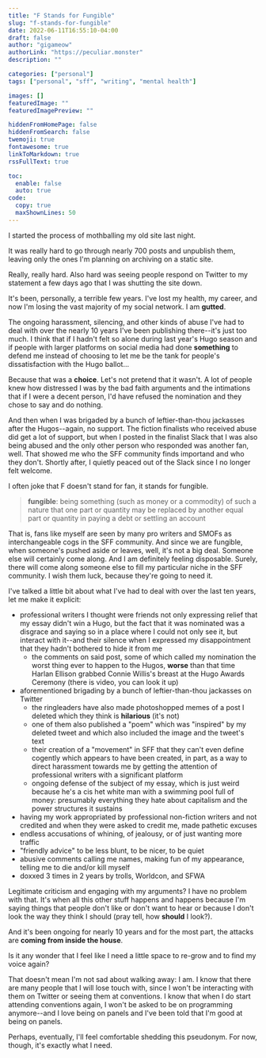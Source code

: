 ```yaml
---
title: "F Stands for Fungible"
slug: "f-stands-for-fungible"
date: 2022-06-11T16:55:10-04:00
draft: false
author: "gigameow"
authorLink: "https://peculiar.monster"
description: ""

categories: ["personal"]
tags: ["personal", "sff", "writing", "mental health"]

images: []
featuredImage: ""
featuredImagePreview: ""

hiddenFromHomePage: false
hiddenFromSearch: false
twemoji: true
fontawesome: true
linkToMarkdown: true
rssFullText: true

toc:
  enable: false
  auto: true
code:
  copy: true
  maxShownLines: 50
---
```

I started the process of mothballing my old site last night.
<!--more-->
It was really hard to go through nearly 700 posts and unpublish them, leaving only the ones I'm planning on archiving on a static site. 

Really, really hard. Also hard was seeing people respond on Twitter to my statement a few days ago that I was shutting the site down. 

It's been, personally, a terrible few years. I've lost my health, my career, and now I'm losing the vast majority of my social network. I am __gutted__.

The ongoing harassment, silencing, and other kinds of abuse I've had to deal with over the nearly 10 years I've been publishing there--it's just too much. I think that if I hadn't felt so alone during last year's Hugo season and if people with larger platforms on social media had done __something__ to defend me instead of choosing to let me be the tank for people's dissatisfaction with the Hugo ballot...

Because that was a __choice__. Let's not pretend that it wasn't. A lot of people knew how distressed I was by the bad faith arguments and the intimations that if I were a decent person, I'd have refused the nomination and they chose to say and do nothing. 

And then when I was brigaded by a bunch of leftier-than-thou jackasses after the Hugos--again, no support. The fiction finalists who received abuse did get a lot of support, but when I posted in the finalist Slack that I was also being abused and the only other person who responded was another fan, well. That showed me who the SFF community finds importand and who they don't. Shortly after, I quietly peaced out of the Slack since I no longer felt welcome.

I often joke that F doesn't stand for fan, it stands for fungible.

> __fungible__: being something (such as money or a commodity) of such a nature that one part or quantity may be replaced by another equal part or quantity in paying a debt or settling an account

That is, fans like myself are seen by many pro writers and SMOFs as interchangeable cogs in the SFF community. And since we are fungible, when someone's pushed aside or leaves, well, it's not a big deal. Someone else will certainly come along. And I am definitely feeling disposable. Surely, there will come along someone else to fill my particular niche in the SFF community. I wish them luck, because they're going to need it.

I've talked a little bit about what I've had to deal with over the last ten years, let me make it explicit:

- professional writers I thought were friends not only expressing relief that my essay didn't win a Hugo, but the fact that it was nominated was a disgrace and saying so in a place where I could not only see it, but interact with it--and their silence when I expressed my disappointment that they hadn't bothered to hide it from me
  - the comments on said post, some of which called my nomination the worst thing ever to happen to the Hugos, __worse__ than that time Harlan Ellison grabbed Connie Willis's breast at the Hugo Awards Ceremony (there is video, you can look it up)
- aforementioned brigading by a bunch of leftier-than-thou jackasses on Twitter
  - the ringleaders have also made photoshopped memes of a post I deleted which they think is __hilarious__ (it's not)
  - one of them also published a "poem" which was "inspired" by my deleted tweet and which also included the image and the tweet's text
  - their creation of a "movement" in SFF that they can't even define cogently which appears to have been created, in part, as a way to direct harassment towards me by getting the attention of professional writers with a significant platform
  - ongoing defense of the subject of my essay, which is just weird because he's a cis het white man with a swimming pool full of money: presumably everything they hate about capitalism and the power structures it sustains
- having my work appropriated by professional non-fiction writers and not credited and when they were asked to credit me, made pathetic excuses
- endless accusations of whining, of jealousy, or of just wanting more traffic
- "friendly advice" to be less blunt, to be nicer, to be quiet
- abusive comments calling me names, making fun of my appearance, telling me to die and/or kill myself
- doxxed 3 times in 2 years by trolls, Worldcon, and SFWA

Legitimate criticism and engaging with my arguments? I have no problem with that. It's when all this other stuff happens and happens because I'm saying things that people don't like or don't want to hear or because I don't look the way they think I should (pray tell, how __should__ I look?). 

And it's been ongoing for nearly 10 years and for the most part, the attacks are __coming from inside the house__.

Is it any wonder that I feel like I need a little space to re-grow and to find my voice again? 

That doesn't mean I'm not sad about walking away: I am. I know that there are many people that I will lose touch with, since I won't be interacting with them on Twitter or seeing them at conventions. I know that when I do start attending conventions again, I won't be asked to be on programming anymore--and I love being on panels and I've been told that I'm good at being on panels.

Perhaps, eventually, I'll feel comfortable shedding this pseudonym. For now, though, it's exactly what I need.